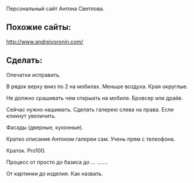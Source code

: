 Персональный сайт Антона Светлова.



Похожие сайты:
----
http://www.andreivoronin.com/

Сделать:
---
Опечатки исправить.

В рядок верху вниз по 2 на мобилах. Меньше воздуха. Края округлые.

Не должно срашивать чем открыать на мобиле. Бровсер или драйв.

Сейчас нужно нашимать. Сделать галерею слева на права. Если кликнут увеличить.

Фасады (дверные, кухонные).

Кратко описание Антоном галереи сам. Учень прям с телеофона.

Краток. Pro100.

Процесс от просто до базиса до ... .......

От картинки до изделия. Как назвать.
